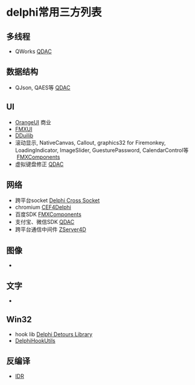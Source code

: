 # delphi常用三方列表

## 多线程
  - QWorks [QDAC](https://github.com/qdac/QDAC3)

## 数据结构
  - QJson, QAES等 [QDAC](https://github.com/qdac/QDAC3)

## UI
  - [OrangeUI](http://orangeui.cn/) 商业
  - [FMXUI](https://github.com/yangyxd/FMXUI)
  - [DDuilib](https://github.com/ying32/duilib-for-Delphi)
  - 滚动显示, NativeCanvas, Callout, graphics32 for Firemonkey, LoadingIndicator, ImageSlider, GuesturePassword, CalendarControl等  [FMXComponents](https://github.com/zhaoyipeng/FMXComponents)
  - 虚拟键盘修正 [QDAC](https://github.com/qdac/QDAC3)

## 网络
  - 跨平台socket [Delphi Cross Socket](https://github.com/winddriver/Delphi-Cross-Socket)
  - chromium [CEF4Delphi](https://github.com/salvadordf/CEF4Delphi)
  - 百度SDK [FMXComponents](https://github.com/zhaoyipeng/FMXComponents/tree/master/BaiduMapSDK)
  - 支付宝、微信SDK [QDAC](https://github.com/qdac/QDAC3)
  - 跨平台通信中间件 [ZServer4D](https://github.com/PassByYou888/ZServer4D)

## 图像
  - 

## 文字
  -
  
## Win32
  - hook lib [Delphi Detours Library](https://github.com/MahdiSafsafi/delphi-detours-library)
  - [DelphiHookUtils](https://github.com/delphilite/DelphiHookUtils)

## 反编译
  - [IDR](https://github.com/crypto2011/IDR)

